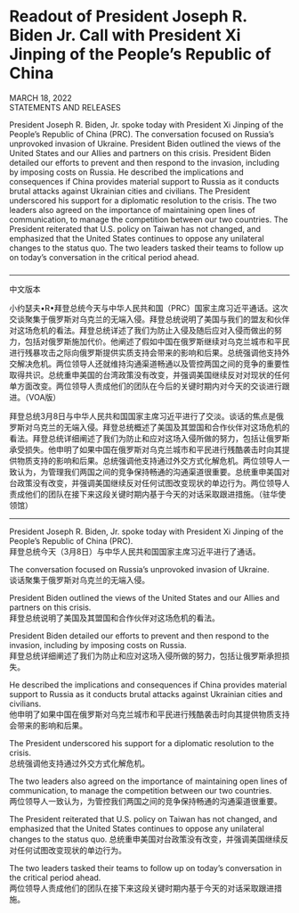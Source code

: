 # Readout of President Joseph R. Biden Jr. Call with President Xi Jinping of the People’s Republic of China
MARCH 18, 2022  
STATEMENTS AND RELEASES  

President Joseph R. Biden, Jr. spoke today with President Xi Jinping of the People’s Republic of China (PRC). The conversation focused on Russia’s unprovoked invasion of Ukraine. President Biden outlined the views of the United States and our Allies and partners on this crisis. President Biden detailed our efforts to prevent and then respond to the invasion, including by imposing costs on Russia. He described the implications and consequences if China provides material support to Russia as it conducts brutal attacks against Ukrainian cities and civilians. The President underscored his support for a diplomatic resolution to the crisis. The two leaders also agreed on the importance of maintaining open lines of communication, to manage the competition between our two countries. The President reiterated that U.S. policy on Taiwan has not changed, and emphasized that the United States continues to oppose any unilateral changes to the status quo. The two leaders tasked their teams to follow up on today’s conversation in the critical period ahead.  

###

---

中文版本  

小约瑟夫•R•拜登总统今天与中华人民共和国（PRC）国家主席习近平通话。这次交谈聚集于俄罗斯对乌克兰的无端入侵。拜登总统说明了美国与我们的盟友和伙伴对这场危机的看法。拜登总统详述了我们为防止入侵及随后应对入侵而做出的努力，包括对俄罗斯施加代价。他阐述了假如中国在俄罗斯继续对乌克兰城市和平民进行残暴攻击之际向俄罗斯提供实质支持会带来的影响和后果。总统强调他支持外交解决危机。两位领导人还就维持沟通渠道畅通以及管控两国之间的竞争的重要性取得共识。总统重申美国的台湾政策没有改变，并强调美国继续反对对现状的任何单方面改变。两位领导人责成他们的团队在今后的关键时期内对今天的交谈进行跟进。（VOA版）  

拜登总统3月8日与中华人民共和国国家主席习近平进行了交淡。谈话的焦点是俄罗斯对乌克兰的无端入侵。拜登总统概述了美国及其盟国和合作伙伴对这场危机的看法。拜登总统详细阐述了我们为防止和应对这场入侵所做的努力，包括让俄罗斯承受损失。他申明了如果中国在俄罗斯对乌克兰城市和平民进行残酷袭击时向其提供物质支持的影响和后果。总统强调他支持通过外交方式化解危机。两位领导人一致认为，为管理我们两国之间的竞争保持畅通的沟通渠道很重要。总统重申美国对台政策没有改变，并强调美国继续反对任何试图改变现状的单边行为。两位领导人责成他们的团队在接下来这段关键时期内基于今天的对话采取跟进措施。（驻华使领馆）  

---
President Joseph R. Biden, Jr. spoke today with President Xi Jinping of the People’s Republic of China (PRC).   
拜登总统今天（3月8日）与中华人民共和国国家主席习近平进行了通话。  

The conversation focused on Russia’s unprovoked invasion of Ukraine.  
谈话聚集于俄罗斯对乌克兰的无端入侵。  

President Biden outlined the views of the United States and our Allies and partners on this crisis.  
拜登总统说明了美国及其盟国和合作伙伴对这场危机的看法。

President Biden detailed our efforts to prevent and then respond to the invasion, including by imposing costs on Russia.  
拜登总统详细阐述了我们为防止和应对这场入侵所做的努力，包括让俄罗斯承担损失。  

He described the implications and consequences if China provides material support to Russia as it conducts brutal attacks against Ukrainian cities and civilians.   
他申明了如果中国在俄罗斯对乌克兰城市和平民进行残酷袭击时向其提供物质支持会带来的影响和后果。  

The President underscored his support for a diplomatic resolution to the crisis.   
总统强调他支持通过外交方式化解危机。  

The two leaders also agreed on the importance of maintaining open lines of communication, to manage the competition between our two countries.   
两位领导人一致认为，为管控我们两国之间的竞争保持畅通的沟通渠道很重要。  

The President reiterated that U.S. policy on Taiwan has not changed, and emphasized that the United States continues to oppose any unilateral changes to the status quo. 
总统重申美国对台政策没有改变，并强调美国继续反对任何试图改变现状的单边行为。  

The two leaders tasked their teams to follow up on today’s conversation in the critical period ahead.   
两位领导人责成他们的团队在接下来这段关键时期内基于今天的对话采取跟进措施。  
